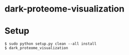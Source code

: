 # dark-proteome-visualization

# Setup
```
$ sudo python setup.py clean --all install
$ dark_proteome_visualization
```
